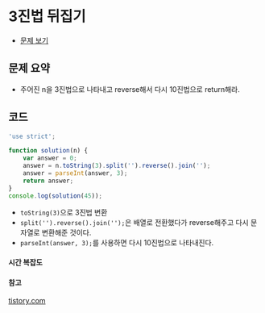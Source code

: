 # 3진법 뒤집기

- [문제 보기](https://programmers.co.kr/learn/courses/30/lessons/12901?language=javascript)

## 문제 요약

- 주어진 n을 3진법으로 나타내고 reverse해서 다시 10진법으로 return해라.

## 코드

```javascript
'use strict';

function solution(n) {
    var answer = 0;
    answer = n.toString(3).split('').reverse().join('');
    answer = parseInt(answer, 3);
    return answer;
}
console.log(solution(45));
```

- `toString(3)`으로 3진법 변환
- `split('').reverse().join('');`은 배열로 전환했다가 reverse해주고 다시 문자열로 변환해준 것이다.
- `parseInt(answer, 3);`를 사용하면 다시 10진법으로 나타내진다.

#### 시간 복잡도

#### 참고
[tistory.com](https://kimyang-sun.tistory.com/m/113)
